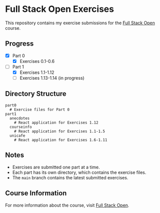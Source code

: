 # Full Stack Open Exercises

This repository contains my exercise submissions for the [Full Stack Open](https://fullstackopen.com/en/) course.

## Progress

- [x] Part 0
  - [x] Exercises 0.1-0.6
- [ ] Part 1
  - [x] Exercises 1.1-1.12
  - [ ] Exercises 1.13-1.14 (in progress)

## Directory Structure

```
part0
  # Exercise files for Part 0
part1
  anecdotes
    # React application for Exercises 1.12
  courseinfo
    # React application for Exercises 1.1-1.5
  unicafe
    # React application for Exercises 1.6-1.11
```

## Notes

- Exercises are submitted one part at a time.
- Each part has its own directory, which contains the exercise files.
- The `main` branch contains the latest submitted exercises.

## Course Information

For more information about the course, visit [Full Stack Open](https://fullstackopen.com/en/).